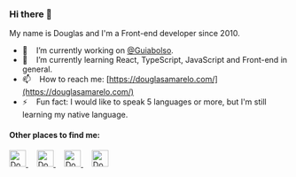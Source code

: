 ### Hi there 👋

My name is Douglas and I'm a Front-end developer since 2010.

- 🔭  &nbsp;&nbsp; I’m currently working on [@Guiabolso](https://github.com/GuiaBolso).
- 🌱  &nbsp;&nbsp; I’m currently learning React, TypeScript, JavaScript and Front-end in general. 
- 📫  &nbsp;&nbsp; How to reach me: [https://douglasamarelo.com/](https://douglasamarelo.com/)
- ⚡   &nbsp;&nbsp; Fun fact: I would like to speak 5 languages or more, but I'm still learning my native language.


#### Other places to find me:
<p>
	<a href="https://www.linkedin.com/in/douglasamarelo/" title="Douglas Amarelo Lopes - LinkedIn" target="_blank">
		<img alt="Douglas Amarelo Lopes - LinkedIn" src="https://user-images.githubusercontent.com/3269950/87224345-ee420b00-c35a-11ea-89cd-215268e9e4bd.png" height="30" />
	</a>
	&nbsp; &nbsp;
	<a href="https://codepen.io/DouglasAmarelo/" title="Douglas Amarelo Lopes - Codepen" target="_blank">
		<img alt="Douglas Amarelo Lopes - Codepen" src="https://user-images.githubusercontent.com/3269950/87224358-f26e2880-c35a-11ea-81c8-975a2cec1a1c.png" height="30" />
	</a>
	&nbsp; &nbsp;
	<a href="https://twitter.com/DouglasAmarelo" title="Douglas Amarelo Lopes - Twitter" target="_blank">
		<img alt="Douglas Amarelo Lopes - Twitter" src="https://user-images.githubusercontent.com/3269950/87224359-fac66380-c35a-11ea-8a66-d088205525f4.png" height="30" />
	</a>
	&nbsp; &nbsp;
	<a href="https://medium.com/@DouglasAmarelo" title="Douglas Amarelo Lopes - Medium" target="_blank">
		<img alt="Douglas Amarelo Lopes - Medium" src="https://user-images.githubusercontent.com/3269950/87224334-e8e4c080-c35a-11ea-8ab2-355af0870a72.png" height="30" />
	</a>
</p>

<!--
**DouglasAmarelo/DouglasAmarelo** is a ✨ _special_ ✨ repository because its `README.md` (this file) appears on your GitHub profile.

Here are some ideas to get you started:

- 🔭 I’m currently working on ...
- 🌱 I’m currently learning ...
- 👯 I’m looking to collaborate on ...
- 🤔 I’m looking for help with ...
- 💬 Ask me about ...
- 📫 How to reach me: ...
- 😄 Pronouns: ...
- ⚡ Fun fact: ...
-->


